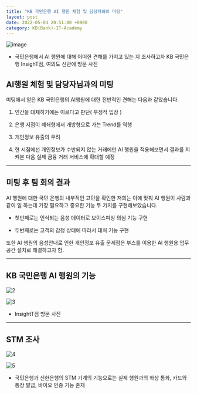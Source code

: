 ```yaml
---
title: "KB 국민은행 AI 행원 체험 및 담당자와의 미팅"
layout: post
date: 2022-05-04 20:51:00 +0900
category: KB(Bank)-IT-Academy
---
```


![image](https://user-images.githubusercontent.com/26592315/172118085-9c2600c4-c4f9-43b0-a89b-39113983ac77.png)

- 국민은행에서 AI 행원에 대해 어떠한 견해를 가지고 있는 지 조사하고자 KB 국민은행 InsighT점, 여의도 신관에 방문 사진

## AI행원 체험 및 담당자님과의 미팅

미팅에서 얻은 KB 국민은행의 AI행원에 대한 전반적인 견해는 다음과 같았습니다.

1. 인간을 대체하기에는 이르다고 판단( 부정적 입장 )

2. 은행 지점이 폐쇄형에서 개방형으로 가는 Trend를 역행

3. 개인정보 유출의 우려

4. 현 시점에선 개인정보가 수반되지 않는 거래에만 AI 행원을 적용해보면서 결과를 지켜본 다음 실제 금융 거래 서비스에 확대할 예정

---

## 미팅 후 팀 회의 결과

AI 행원에 대한 국민 은행의 내부적인 고민을 확인한 저희는 이에 맞춰 AI 행원이 사람과 같이 일 하는데 가장 필요하고 중요한 기능 두 가지를 구현해보았습니다.

- 첫번째로는 인식되는 음성 데이터로 보이스피싱 의심 기능 구현

- 두번째로는 고객의 감정 상태에 따라서 대처 기능 구현

또한 AI 행원의 음성안내로 인한 개인정보 유출 문제점은 부스를 이용한 AI 행원용 업무 공간 설치로 해결하고자 함.

---

## KB 국민은행 AI 행원의 기능

![2](https://user-images.githubusercontent.com/26592315/172118901-f8ec87af-6a79-4012-a990-54a2def0c96a.jpg)

![3](https://user-images.githubusercontent.com/26592315/172181824-baf4411b-318d-41c2-a219-3fd1aea70748.jpg)

- InsightT점 방문 사진

---

## STM 조사

![4](https://user-images.githubusercontent.com/26592315/172181830-42d63b33-2072-4b29-b4f4-bbad22be17fd.jpg)

![5](https://user-images.githubusercontent.com/26592315/172181833-ec9e34cf-ecfd-4638-ba5a-f7e678099f8c.jpg)

- 국민은행과 신한은행의 STM 기계의 기능으로는 실제 행원과의 화상 통화, 카드와 통장 발급, 바이오 인증 기능 존재

